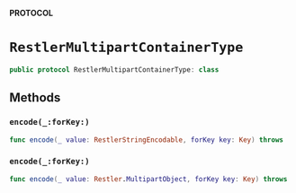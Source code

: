 **PROTOCOL**

# `RestlerMultipartContainerType`

```swift
public protocol RestlerMultipartContainerType: class
```

## Methods
### `encode(_:forKey:)`

```swift
func encode(_ value: RestlerStringEncodable, forKey key: Key) throws
```

### `encode(_:forKey:)`

```swift
func encode(_ value: Restler.MultipartObject, forKey key: Key) throws
```
